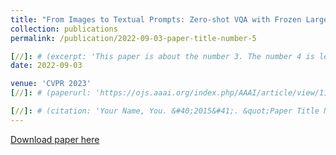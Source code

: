 ```yaml
---
title: "From Images to Textual Prompts: Zero-shot VQA with Frozen Large Language Models"
collection: publications
permalink: /publication/2022-09-03-paper-title-number-5

[//]: # (excerpt: 'This paper is about the number 3. The number 4 is left for future work.')
date: 2022-09-03

venue: 'CVPR 2023'
[//]: # (paperurl: 'https://ojs.aaai.org/index.php/AAAI/article/view/11957')

[//]: # (citation: 'Your Name, You. &#40;2015&#41;. &quot;Paper Title Number 3.&quot; <i>Journal 1</i>. 1&#40;3&#41;.')
---
```


[//]: # (This paper is about the number 3. The number 4 is left for future work.)

[Download paper here](https://openreview.net/forum?id=Ck1UtnVukP8&referrer=%5BAuthor%20Console%5D(%2Fgroup%3Fid%3DICLR.cc%2F2023%2FConference%2FAuthors%23your-submissions))
